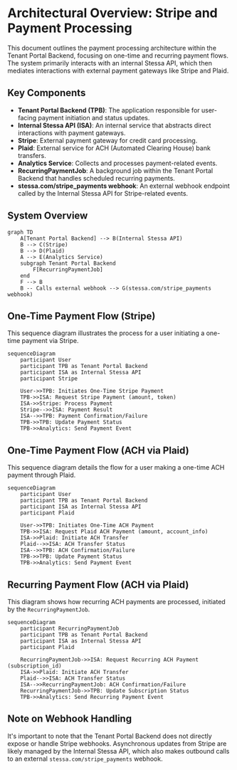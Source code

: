 # Architectural Overview: Stripe and Payment Processing

This document outlines the payment processing architecture within the Tenant Portal Backend, focusing on one-time and recurring payment flows. The system primarily interacts with an internal Stessa API, which then mediates interactions with external payment gateways like Stripe and Plaid.

## Key Components

*   **Tenant Portal Backend (TPB)**: The application responsible for user-facing payment initiation and status updates.
*   **Internal Stessa API (ISA)**: An internal service that abstracts direct interactions with payment gateways.
*   **Stripe**: External payment gateway for credit card processing.
*   **Plaid**: External service for ACH (Automated Clearing House) bank transfers.
*   **Analytics Service**: Collects and processes payment-related events.
*   **RecurringPaymentJob**: A background job within the Tenant Portal Backend that handles scheduled recurring payments.
*   **stessa.com/stripe_payments webhook**: An external webhook endpoint called by the Internal Stessa API for Stripe-related events.

## System Overview

```mermaid
graph TD
    A[Tenant Portal Backend] --> B(Internal Stessa API)
    B --> C(Stripe)
    B --> D(Plaid)
    A --> E(Analytics Service)
    subgraph Tenant Portal Backend
        F[RecurringPaymentJob]
    end
    F --> B
    B -- Calls external webhook --> G(stessa.com/stripe_payments webhook)
```

## One-Time Payment Flow (Stripe)

This sequence diagram illustrates the process for a user initiating a one-time payment via Stripe.

```mermaid
sequenceDiagram
    participant User
    participant TPB as Tenant Portal Backend
    participant ISA as Internal Stessa API
    participant Stripe

    User->>TPB: Initiates One-Time Stripe Payment
    TPB->>ISA: Request Stripe Payment (amount, token)
    ISA->>Stripe: Process Payment
    Stripe-->>ISA: Payment Result
    ISA-->>TPB: Payment Confirmation/Failure
    TPB->>TPB: Update Payment Status
    TPB->>Analytics: Send Payment Event
```

## One-Time Payment Flow (ACH via Plaid)

This sequence diagram details the flow for a user making a one-time ACH payment through Plaid.

```mermaid
sequenceDiagram
    participant User
    participant TPB as Tenant Portal Backend
    participant ISA as Internal Stessa API
    participant Plaid

    User->>TPB: Initiates One-Time ACH Payment
    TPB->>ISA: Request Plaid ACH Payment (amount, account_info)
    ISA->>Plaid: Initiate ACH Transfer
    Plaid-->>ISA: ACH Transfer Status
    ISA-->>TPB: ACH Confirmation/Failure
    TPB->>TPB: Update Payment Status
    TPB->>Analytics: Send Payment Event
```

## Recurring Payment Flow (ACH via Plaid)

This diagram shows how recurring ACH payments are processed, initiated by the `RecurringPaymentJob`.

```mermaid
sequenceDiagram
    participant RecurringPaymentJob
    participant TPB as Tenant Portal Backend
    participant ISA as Internal Stessa API
    participant Plaid

    RecurringPaymentJob->>ISA: Request Recurring ACH Payment (subscription_id)
    ISA->>Plaid: Initiate ACH Transfer
    Plaid-->>ISA: ACH Transfer Status
    ISA-->>RecurringPaymentJob: ACH Confirmation/Failure
    RecurringPaymentJob->>TPB: Update Subscription Status
    TPB->>Analytics: Send Recurring Payment Event
```

## Note on Webhook Handling

It's important to note that the Tenant Portal Backend does not directly expose or handle Stripe webhooks. Asynchronous updates from Stripe are likely managed by the Internal Stessa API, which also makes outbound calls to an external `stessa.com/stripe_payments` webhook.